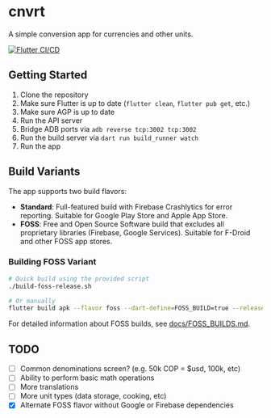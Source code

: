# cnvrt

A simple conversion app for currencies and other units.

[![Flutter CI/CD](https://github.com/wesleybliss/cnvrt/actions/workflows/ci-cd.yml/badge.svg)](https://github.com/wesleybliss/cnvrt/actions/workflows/ci-cd.yml)

## Getting Started

1. Clone the repository
2. Make sure Flutter is up to date (`flutter clean`, `flutter pub get`, etc.)
3. Make sure AGP is up to date
4. Run the API server
5. Bridge ADB ports via `adb reverse tcp:3002 tcp:3002`
6. Run the build server via `dart run build_runner watch`
7. Run the app


## Build Variants

The app supports two build flavors:

- **Standard**: Full-featured build with Firebase Crashlytics for error reporting. Suitable for Google Play Store and Apple App Store.
- **FOSS**: Free and Open Source Software build that excludes all proprietary libraries (Firebase, Google Services). Suitable for F-Droid and other FOSS app stores.

### Building FOSS Variant

```bash
# Quick build using the provided script
./build-foss-release.sh

# Or manually
flutter build apk --flavor foss --dart-define=FOSS_BUILD=true --release
```

For detailed information about FOSS builds, see [docs/FOSS_BUILDS.md](docs/FOSS_BUILDS.md).

## TODO

* [ ] Common denominations screen? (e.g. 50k COP = $usd, 100k, etc)
* [ ] Ability to perform basic math operations
* [ ] More translations
* [ ] More unit types (data storage, cooking, etc)
* [x] Alternate FOSS flavor without Google or Firebase dependencies
